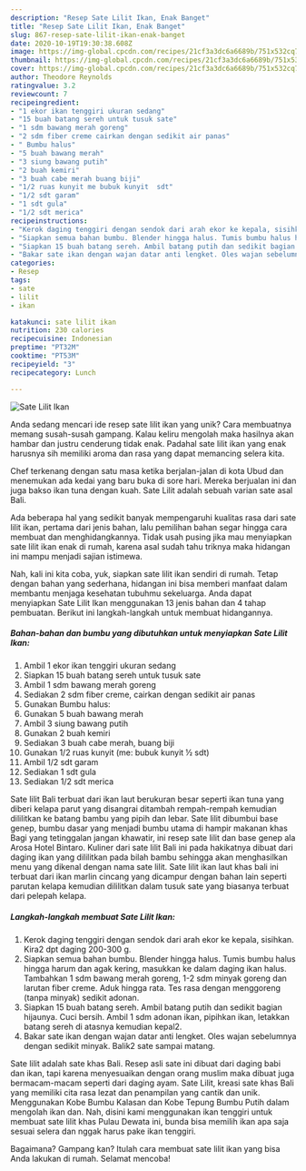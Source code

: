 ```yaml
---
description: "Resep Sate Lilit Ikan, Enak Banget"
title: "Resep Sate Lilit Ikan, Enak Banget"
slug: 867-resep-sate-lilit-ikan-enak-banget
date: 2020-10-19T19:30:38.608Z
image: https://img-global.cpcdn.com/recipes/21cf3a3dc6a6689b/751x532cq70/sate-lilit-ikan-foto-resep-utama.jpg
thumbnail: https://img-global.cpcdn.com/recipes/21cf3a3dc6a6689b/751x532cq70/sate-lilit-ikan-foto-resep-utama.jpg
cover: https://img-global.cpcdn.com/recipes/21cf3a3dc6a6689b/751x532cq70/sate-lilit-ikan-foto-resep-utama.jpg
author: Theodore Reynolds
ratingvalue: 3.2
reviewcount: 7
recipeingredient:
- "1 ekor ikan tenggiri ukuran sedang"
- "15 buah batang sereh untuk tusuk sate"
- "1 sdm bawang merah goreng"
- "2 sdm fiber creme cairkan dengan sedikit air panas"
- " Bumbu halus"
- "5 buah bawang merah"
- "3 siung bawang putih"
- "2 buah kemiri"
- "3 buah cabe merah buang biji"
- "1/2 ruas kunyit me bubuk kunyit  sdt"
- "1/2 sdt garam"
- "1 sdt gula"
- "1/2 sdt merica"
recipeinstructions:
- "Kerok daging tenggiri dengan sendok dari arah ekor ke kepala, sisihkan. Kira2 dpt daging 200-300 g."
- "Siapkan semua bahan bumbu. Blender hingga halus. Tumis bumbu halus hingga harum dan agak kering, masukkan ke dalam daging ikan halus. Tambahkan 1 sdm bawang merah goreng, 1-2 sdm minyak goreng dan larutan fiber creme. Aduk hingga rata. Tes rasa dengan menggoreng (tanpa minyak) sedikit adonan."
- "Siapkan 15 buah batang sereh. Ambil batang putih dan sedikit bagian hijaunya. Cuci bersih. Ambil 1 sdm adonan ikan, pipihkan ikan, letakkan batang sereh di atasnya kemudian kepal2."
- "Bakar sate ikan dengan wajan datar anti lengket. Oles wajan sebelumnya dengan sedikit minyak. Balik2 sate sampai matang."
categories:
- Resep
tags:
- sate
- lilit
- ikan

katakunci: sate lilit ikan 
nutrition: 230 calories
recipecuisine: Indonesian
preptime: "PT32M"
cooktime: "PT53M"
recipeyield: "3"
recipecategory: Lunch

---
```



![Sate Lilit Ikan](https://img-global.cpcdn.com/recipes/21cf3a3dc6a6689b/751x532cq70/sate-lilit-ikan-foto-resep-utama.jpg)

Anda sedang mencari ide resep sate lilit ikan yang unik? Cara membuatnya memang susah-susah gampang. Kalau keliru mengolah maka hasilnya akan hambar dan justru cenderung tidak enak. Padahal sate lilit ikan yang enak harusnya sih memiliki aroma dan rasa yang dapat memancing selera kita.

Chef terkenang dengan satu masa ketika berjalan-jalan di kota Ubud dan menemukan ada kedai yang baru buka di sore hari. Mereka berjualan ini dan juga bakso ikan tuna dengan kuah. Sate Lilit adalah sebuah varian sate asal Bali.

Ada beberapa hal yang sedikit banyak mempengaruhi kualitas rasa dari sate lilit ikan, pertama dari jenis bahan, lalu pemilihan bahan segar hingga cara membuat dan menghidangkannya. Tidak usah pusing jika mau menyiapkan sate lilit ikan enak di rumah, karena asal sudah tahu triknya maka hidangan ini mampu menjadi sajian istimewa.


Nah, kali ini kita coba, yuk, siapkan sate lilit ikan sendiri di rumah. Tetap dengan bahan yang sederhana, hidangan ini bisa memberi manfaat dalam membantu menjaga kesehatan tubuhmu sekeluarga. Anda dapat menyiapkan Sate Lilit Ikan menggunakan 13 jenis bahan dan 4 tahap pembuatan. Berikut ini langkah-langkah untuk membuat hidangannya.

<!--inarticleads1-->

##### Bahan-bahan dan bumbu yang dibutuhkan untuk menyiapkan Sate Lilit Ikan:

1. Ambil 1 ekor ikan tenggiri ukuran sedang
1. Siapkan 15 buah batang sereh untuk tusuk sate
1. Ambil 1 sdm bawang merah goreng
1. Sediakan 2 sdm fiber creme, cairkan dengan sedikit air panas
1. Gunakan  Bumbu halus:
1. Gunakan 5 buah bawang merah
1. Ambil 3 siung bawang putih
1. Gunakan 2 buah kemiri
1. Sediakan 3 buah cabe merah, buang biji
1. Gunakan 1/2 ruas kunyit (me: bubuk kunyit ½ sdt)
1. Ambil 1/2 sdt garam
1. Sediakan 1 sdt gula
1. Sediakan 1/2 sdt merica


Sate lilit Bali terbuat dari ikan laut berukuran besar seperti ikan tuna yang diberi kelapa parut yang disangrai ditambah rempah-rempah kemudian dililitkan ke batang bambu yang pipih dan lebar. Sate lilit dibumbui base genep, bumbu dasar yang menjadi bumbu utama di hampir makanan khas Bagi yang tetinggalan jangan khawatir, ini resep sate lilit dan base genep ala Arosa Hotel Bintaro. Kuliner dari sate lilit Bali ini pada hakikatnya dibuat dari daging ikan yang dililitkan pada bilah bambu sehingga akan menghasilkan menu yang dikenal dengan nama sate lilit. Sate lilit ikan laut khas bali ini terbuat dari ikan marlin cincang yang dicampur dengan bahan lain seperti parutan kelapa kemudian dililitkan dalam tusuk sate yang biasanya terbuat dari pelepah kelapa. 

<!--inarticleads2-->

##### Langkah-langkah membuat Sate Lilit Ikan:

1. Kerok daging tenggiri dengan sendok dari arah ekor ke kepala, sisihkan. Kira2 dpt daging 200-300 g.
1. Siapkan semua bahan bumbu. Blender hingga halus. Tumis bumbu halus hingga harum dan agak kering, masukkan ke dalam daging ikan halus. Tambahkan 1 sdm bawang merah goreng, 1-2 sdm minyak goreng dan larutan fiber creme. Aduk hingga rata. Tes rasa dengan menggoreng (tanpa minyak) sedikit adonan.
1. Siapkan 15 buah batang sereh. Ambil batang putih dan sedikit bagian hijaunya. Cuci bersih. Ambil 1 sdm adonan ikan, pipihkan ikan, letakkan batang sereh di atasnya kemudian kepal2.
1. Bakar sate ikan dengan wajan datar anti lengket. Oles wajan sebelumnya dengan sedikit minyak. Balik2 sate sampai matang.


Sate lilit adalah sate khas Bali. Resep asli sate ini dibuat dari daging babi dan ikan, tapi karena menyesuaikan dengan orang muslim maka dibuat juga bermacam-macam seperti dari daging ayam. Sate Lilit, kreasi sate khas Bali yang memiliki cita rasa lezat dan penampilan yang cantik dan unik. Menggunakan Kobe Bumbu Kalasan dan Kobe Tepung Bumbu Putih dalam mengolah ikan dan. Nah, disini kami menggunakan ikan tenggiri untuk membuat sate lilit khas Pulau Dewata ini, bunda bisa memilih ikan apa saja sesuai selera dan nggak harus pake ikan tenggiri. 

Bagaimana? Gampang kan? Itulah cara membuat sate lilit ikan yang bisa Anda lakukan di rumah. Selamat mencoba!
